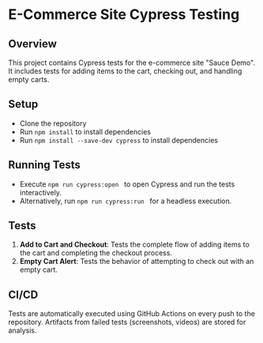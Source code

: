 # E-Commerce Site Cypress Testing

## Overview
This project contains Cypress tests for the e-commerce site "Sauce Demo". It includes tests for adding items to the cart, checking out, and handling empty carts.

## Setup
- Clone the repository
- Run `npm install` to install dependencies
- Run `npm install --save-dev cypress` to install dependencies

## Running Tests
- Execute `npm run cypress:open ` to open Cypress and run the tests interactively.
- Alternatively, run `npm run cypress:run ` for a headless execution.

## Tests
1. **Add to Cart and Checkout**: Tests the complete flow of adding items to the cart and completing the checkout process.
2. **Empty Cart Alert**: Tests the behavior of attempting to check out with an empty cart.

## CI/CD
Tests are automatically executed using GitHub Actions on every push to the repository. Artifacts from failed tests (screenshots, videos) are stored for analysis.
